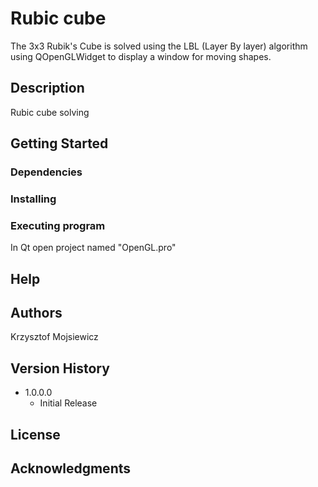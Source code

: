 # Rubic cube

The 3x3 Rubik's Cube is solved using the LBL (Layer By layer) algorithm 
using QOpenGLWidget to display a window for moving shapes.

## Description

Rubic cube solving

## Getting Started

### Dependencies

### Installing

### Executing program

In Qt open project named "OpenGL.pro"

## Help

## Authors
Krzysztof Mojsiewicz

## Version History

* 1.0.0.0
    * Initial Release

## License
## Acknowledgments
